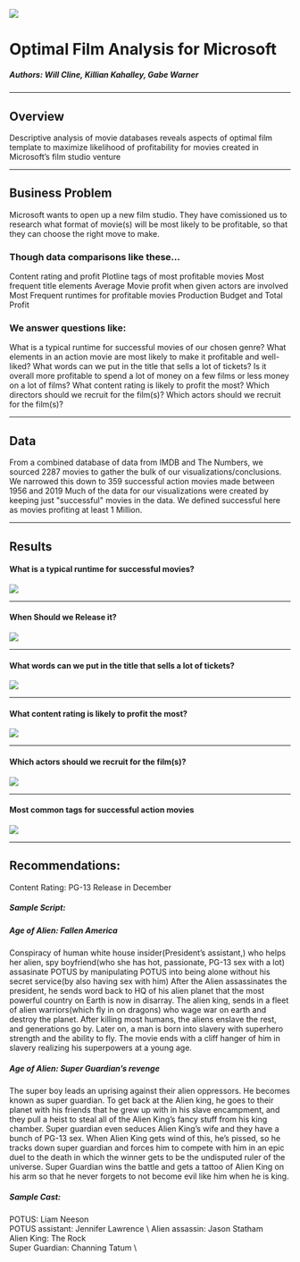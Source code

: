 ![](.images/director_shot.jpeg)
# Optimal Film Analysis for Microsoft
##### Authors: Will Cline, Killian Kahalley, Gabe Warner
***
## Overview
Descriptive analysis of movie databases reveals aspects of optimal film template to maximize likelihood of profitability for movies created in Microsoft’s film studio venture
***
## Business Problem
Microsoft wants to open up a new film studio. They have comissioned us to research what format of movie(s) will be most likely to be profitable, so that they can choose the right move to make.

### Though data comparisons like these...
Content rating and profit
Plotline tags of most profitable movies
Most frequent title elements
Average Movie profit when given actors are involved
Most Frequent runtimes for profitable movies
Production Budget and Total Profit

### We answer questions like:
What is a typical runtime for successful movies of our chosen genre?
What elements in an action movie are most likely to make it profitable and well-liked?
What words can we put in the title that sells a lot of tickets?
Is it overall more profitable to spend a lot of money on a few films or less money on a lot of films?
What content rating is likely to profit the most?
Which directors should we recruit for the film(s)?
Which actors should we recruit for the film(s)?
***
## Data
From a combined database of data from IMDB and The Numbers, we sourced 2287 movies to gather the bulk of our visualizations/conclusions. We narrowed this down to 359 successful action movies made between 1956 and 2019
Much of the data for our visualizations were created by keeping just "successful" movies in the data. We defined successful here as movies profiting at least 1 Million.
***
## Results
#### What is a typical runtime for successful movies?
![](./images/runtime.png)
***
#### When Should we Release it?
![](./images/month.png)
***
#### What words can we put in the title that sells a lot of tickets?
![](./images/title.PNG)
***
#### What content rating is likely to profit the most?
![](./images/rating.png)
***
#### Which actors should we recruit for the film(s)?
![](./images/actors.png)
***
#### Most common tags for successful action movies 
![](./images/action_tags.png)
***
## Recommendations:

Content Rating: PG-13
Release in December

##### Sample Script:
##### Age of Alien: Fallen America
Conspiracy of human white house insider(President’s assistant,) who helps her alien, spy boyfriend(who she has hot, passionate, PG-13 sex with a lot) assasinate POTUS by manipulating POTUS into being alone without his secret service(by also having sex with him)
After the Alien assassinates the president, he sends word back to HQ of his alien planet that the most powerful country on Earth is now in disarray. The alien king, sends in a fleet of alien warriors(which fly in on dragons) who wage war on earth and destroy the planet.
After killing most humans, the aliens enslave the rest, and generations go by. Later on, a man is born into slavery with superhero strength and the ability to fly. The movie ends with a cliff hanger of him in slavery realizing his superpowers at a young age.

##### Age of Alien: Super Guardian’s revenge 
The super boy leads an uprising against their alien oppressors. He becomes known as super guardian. To get back at the Alien king, he goes to their planet with his friends that he grew up with in his slave encampment, and they pull a heist to steal all of the Alien King’s fancy stuff from his king chamber. Super guardian even seduces Alien King’s wife and they have a bunch of PG-13 sex. When Alien King gets wind of this, he’s pissed, so he tracks down super guardian and forces him to compete with him in an epic duel to the death in which the winner gets to be the undisputed ruler of the universe. Super Guardian wins the battle and gets a tattoo of Alien King on his arm so that he never forgets to not become evil like him when he is king. 

##### Sample Cast:
POTUS: Liam Neeson \
POTUS assistant: Jennifer Lawrence \ 
Alien assassin:  Jason Statham \
Alien King: The Rock \
Super Guardian: Channing Tatum \